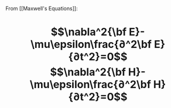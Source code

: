 From [[Maxwell's Equations]]:
# $$\nabla^2{\bf E}-\mu\epsilon\frac{∂^2\bf E}{∂t^2}=0$$$$\nabla^2{\bf H}-\mu\epsilon\frac{∂^2\bf H}{∂t^2}=0$$
